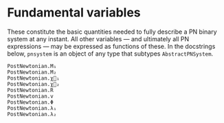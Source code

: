# Fundamental variables

These constitute the basic quantities needed to fully describe a PN binary
system at any instant.  All other variables — and ultimately all PN expressions
— may be expressed as functions of these.  In the docstrings below, `pnsystem`
is an object of any type that subtypes `AbstractPNSystem`.

```@docs
PostNewtonian.M₁
PostNewtonian.M₂
PostNewtonian.χ⃗₁
PostNewtonian.χ⃗₂
PostNewtonian.R
PostNewtonian.v
PostNewtonian.Φ
PostNewtonian.λ₁
PostNewtonian.λ₂
```
